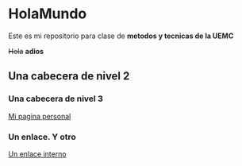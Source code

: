 # HolaMundo

Este es mi repositorio para clase de **metodos y tecnicas de la UEMC**

~~Hola~~     __adios__

## Una cabecera de nivel 2

### Una cabecera de nivel 3

[Mi pagina personal](http://www.google.com)

### Un enlace. Y otro


[Un enlace interno](#unenlaceyotro)



